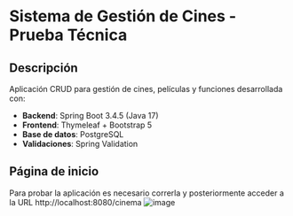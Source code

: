 # Sistema de Gestión de Cines - Prueba Técnica
## Descripción
Aplicación CRUD para gestión de cines, películas y funciones desarrollada con:
- **Backend**: Spring Boot 3.4.5 (Java 17)
- **Frontend**: Thymeleaf + Bootstrap 5
- **Base de datos**: PostgreSQL
- **Validaciones**: Spring Validation

## Página de inicio
Para probar la aplicación es necesario correrla y posteriormente acceder a la URL http://localhost:8080/cinema
![image](https://github.com/user-attachments/assets/d2cddbdb-1832-4b52-a09f-951c902e7afa)



